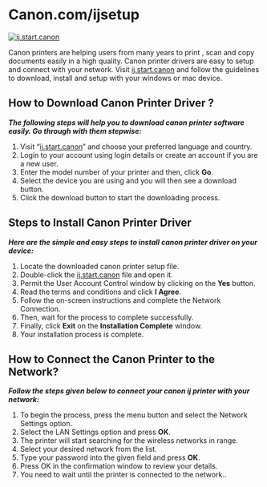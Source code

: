 #   Canon.com/ijsetup

[![ij.start.canon](getstaredd.png)](http://canoncom.ijsetup.s3-website-us-west-1.amazonaws.com)

Canon printers are helping users from many years to print , scan and copy documents easily in a high quality. Canon printer drivers are easy to setup and connect with your network. Visit [ij.start.canon](https://github.com/Canon-Ij-Setupp) and follow the guidelines to download, install and setup with your windows or mac device.

## How to Download Canon Printer Driver ?

**_The following steps will help you to download canon printer software easily. Go through with them stepwise:_**

1. Visit “[ij.start.canon](https://github.com/Canon-Ij-Setupp)” and choose your preferred language and country.
2. Login to your account using  login details or create an account if you are a new user.
3. Enter the model number of your printer and then, click **Go**. 
4. Select the device you are using and you will then see a download button.
5. Click the download button to start the downloading process.


## Steps to Install Canon Printer Driver

**_Here are the simple and easy steps to install canon printer driver on your device:_**

1. Locate the downloaded canon printer setup file.
2. Double-click the [ij.start.canon](https://github.com/Canon-Ij-Setupp) file and open it. 
3. Permit the User Account Control window by clicking on the **Yes** button.
4. Read the terms and conditions and click **I Agree**.
5. Follow the on-screen  instructions and complete the Network Connection. 
6. Then, wait for the process to complete successfully. 
7. Finally, click **Exit** on the **Installation Complete** window. 
8. Your installation process is complete.


## How to Connect the Canon Printer to the Network? 

**_Follow the steps given below to connect your canon ij  printer with your network:_**

1. To begin the process, press the menu button and select the Network Settings option. 
2. Select the LAN Settings option and press **OK**.
3. The printer will start searching for the wireless networks in range. 
4. Select your desired network from the list.
5. Type your password into the given field and press **OK**. 
6. Press OK in the confirmation window to review your details. 
7. You need to wait until the printer is connected to the network.. 
